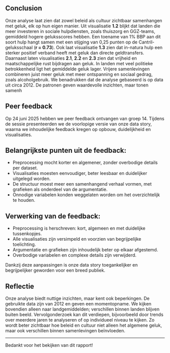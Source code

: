 ## Conclusion
Onze analyse laat zien dat zowel beleid als cultuur zichtbaar samenhangen met geluk, elk op hun eigen manier.
Uit visualisatie **1.2** blijkt dat landen die meer investeren in sociale hulpdiensten, zoals thuiszorg en GGZ-teams, gemiddeld hogere geluksscores hebben. Een toename van 1% BBP aan dit soort hulp hangt samen met een stijging van 0,25 punten op de Cantril-geluksschaal (**r = 0.73**). Ook laat visualisatie **1.3** zien dat in-natura hulp een sterker positief verband heeft met geluk dan directe geldtransfers.
Daarnaast laten visualisaties **2.1**, **2.2** en **2.3** zien dat vrijheid en maatschappelijke rust bijdragen aan geluk. In landen met veel politieke betrokkenheid ligt het gemiddelde geluk lager. Vrijere samenlevingen combineren juist meer geluk met meer ontspanning en sociaal gedrag, zoals alcoholgebruik.
We benadrukken dat de analyse gebaseerd is op data uit circa 2012. De patronen geven waardevolle inzichten, maar tonen samenh

## Peer feedback
Op 24 juni 2025 hebben we peer feedback ontvangen van groep 14. Tijdens de sessie presenteerden we de voorlopige versie van onze data story, waarna we inhoudelijke feedback kregen op opbouw, duidelijkheid en visualisaties.

## Belangrijkste punten uit de feedback:
- Preprocessing mocht korter en algemener, zonder overbodige details per dataset.
- Visualisaties moesten eenvoudiger, beter leesbaar en duidelijker uitgelegd worden.
- De structuur moest meer een samenhangend verhaal vormen, met grafieken als onderdeel van de argumentatie.
- Onnodige variabelen konden weggelaten worden om het overzichtelijk te houden.

## Verwerking van de feedback:
- Preprocessing is herschreven: kort, algemeen en met duidelijke tussenkopjes.
- Alle visualisaties zijn versimpeld en voorzien van begrijpelijke toelichting.
- Argumentatie en grafieken zijn inhoudelijk beter op elkaar afgestemd.
- Overbodige variabelen en complexe details zijn verwijderd.

Dankzij deze aanpassingen is onze data story toegankelijker en begrijpelijker geworden voor een breed publiek.

## Reflectie
Onze analyse biedt nuttige inzichten, maar kent ook beperkingen. De gebruikte data zijn van 2012 en geven een momentopname. We kijken bovendien alleen naar landgemiddelden; verschillen binnen landen blijven buiten beeld.
Vervolgonderzoek kan dit verdiepen, bijvoorbeeld door trends over meerdere jaren te analyseren of op individueel niveau te kijken. Zo wordt beter zichtbaar hoe beleid en cultuur niet alleen het algemene geluk, maar ook verschillen binnen samenlevingen beïnvloeden.

---
Bedankt voor het bekijken van dit rapport!
